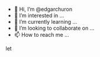 - 👋 Hi, I’m @edgarchuron
- 👀 I’m interested in ...
- 🌱 I’m currently learning ...
- 💞️ I’m looking to collaborate on ...
- 📫 How to reach me ...

<!---
edgarchuron/edgarchuron is a ✨ special ✨ repository because its `README.md` (this file) appears on your GitHub profile.
You can click the Preview link to take a look at your changes.
--->
let 
